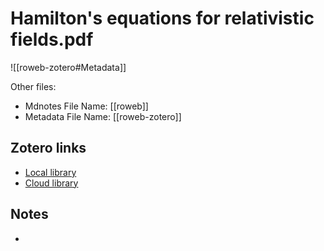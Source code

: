 # Hamilton's equations for relativistic fields.pdf

![[roweb-zotero#Metadata]]

Other files:
* Mdnotes File Name: [[roweb]]
* Metadata File Name: [[roweb-zotero]]

##  Zotero links
* [Local library](zotero://select/items/1_JFWILSYM)
* [Cloud library](http://zotero.org/users/7873466/items/JFWILSYM)

## Notes
- 